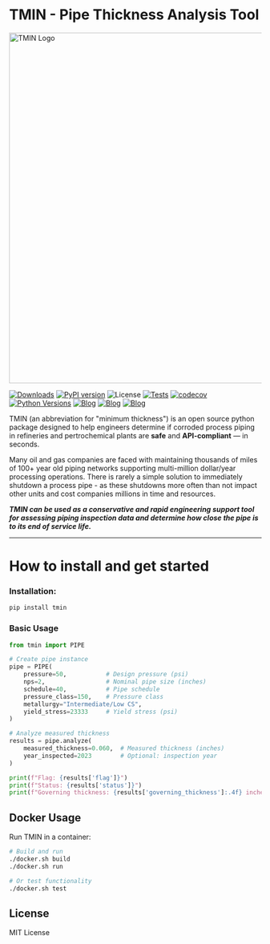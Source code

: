 # TMIN - Pipe Thickness Analysis Tool

<p align="left">
  <img src="https://github.com/user-attachments/assets/52007543-8109-44ff-845e-c6a809a89a38" alt="TMIN Logo" width="700" />
</p>

[![Downloads](https://pepy.tech/badge/tmin)](https://pepy.tech/project/tmin)
[![PyPI version](https://badge.fury.io/py/tmin.svg)](https://badge.fury.io/py/tmin)
![License](https://img.shields.io/pypi/l/tmin)
[![Tests](https://github.com/AndrewTrepagnier/tmin/workflows/Tests/badge.svg)](https://github.com/AndrewTrepagnier/tmin/actions)
[![codecov](https://codecov.io/gh/AndrewTrepagnier/tmin/branch/main/graph/badge.svg)](https://codecov.io/gh/AndrewTrepagnier/tmin)
[![Python Versions](https://img.shields.io/pypi/pyversions/tmin.svg)](https://pypi.org/project/tmin/)
[![Blog](https://img.shields.io/badge/Updates-blog-purple)](https://your-blog-link.com)
[![Blog](https://img.shields.io/badge/dev-wiki-gold)](https://github.com/AndrewTrepagnier/tmin/wiki)
[![Blog](https://img.shields.io/badge/Important-DesignDoc-pink)](https://your-blog-link.com)

TMIN (an abbreviation for "minimum thickness") is an open source python package designed to help engineers determine if corroded process piping in refineries and pertrochemical plants are **safe** and **API-compliant** — in seconds.

Many oil and gas companies are faced with maintaining thousands of miles of 100+ year old piping networks supporting multi-million dollar/year processing operations. There is rarely a simple solution to immediately shutdown a process pipe - as these shutdowns more often than not impact other units and cost companies millions in time and resources.

***TMIN can be used as a conservative and rapid engineering support tool for assessing piping inspection data and determine how close the pipe is to its end of service life.***

---

# How to install and get started

### Installation:

```bash
pip install tmin
```

### Basic Usage
```python
from tmin import PIPE

# Create pipe instance
pipe = PIPE(
    pressure=50,           # Design pressure (psi)
    nps=2,                 # Nominal pipe size (inches)
    schedule=40,           # Pipe schedule
    pressure_class=150,    # Pressure class
    metallurgy="Intermediate/Low CS",
    yield_stress=23333     # Yield stress (psi)
)

# Analyze measured thickness
results = pipe.analyze(
    measured_thickness=0.060,  # Measured thickness (inches)
    year_inspected=2023        # Optional: inspection year
)

print(f"Flag: {results['flag']}")
print(f"Status: {results['status']}")
print(f"Governing thickness: {results['governing_thickness']:.4f} inches")
```

## Docker Usage

Run TMIN in a container:

```bash
# Build and run
./docker.sh build
./docker.sh run

# Or test functionality
./docker.sh test
```

## License

MIT License